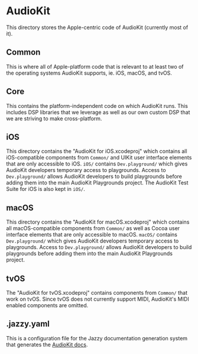 # AudioKit

This directory stores the Apple-centric code of AudioKit (currently most of it).

## Common

This is where all of Apple-platform code that is relevant to at least two of the operating systems AudioKit supports, ie. iOS, macOS, and tvOS.

## Core

This contains the platform-independent code on which AudioKit runs. This includes DSP libraries that we leverage as well as our own custom DSP that we are striving to make cross-platform.

## iOS

This directory contains the "AudioKit for iOS.xcodeproj" which contains all iOS-compatible components from `Common/` and UIKit user interface elements that are only accessible to iOS. `iOS/` contains `Dev.playground/` which gives AudioKit developers temporary access to playgrounds. Access to `Dev.playground/` allows AudioKit developers to build playgrounds before adding them into the main AudioKit Playgrounds project. The AudioKit Test Suite for iOS is also kept in `iOS/`.

## macOS

This directory contains the "AudioKit for macOS.xcodeproj" which contains all macOS-compatible components from `Common/` as well as Cocoa user interface elements that are only accessible to macOS. `macOS/` contains `Dev.playground/` which gives AudioKit developers temporary access to playgrounds. Access to `Dev.playground/` allows AudioKit developers to build playgrounds before adding them into the main AudioKit Playgrounds project.

## tvOS

The "AudioKit for tvOS.xcodeproj" contains components from `Common/` that work on tvOS.  Since tvOS does not currently support MIDI, AudioKit's MIDI enabled components are omitted.

## .jazzy.yaml

This is a configuration file for the Jazzy documentation generation system that generates the [AudioKit docs](http://audiokit.io/docs/).